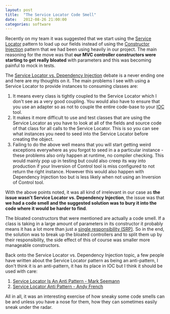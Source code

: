 ```yaml
---
layout: post
title:  "The Service Locator Code Smell"
date:   2012-08-26 21:00:00
categories: software
---
```


Recently on my team it was suggested that we start using the [Service Locator](http://martinfowler.com/articles/injection.html) pattern to load up our fields instead of using the [Constructor Injection](http://martinfowler.com/articles/injection.html) pattern that we had been using heavily in our project. The main reasoning for the move was that **our MVC controller constructors were starting to get really bloated** with parameters and this was becoming painful to mock in tests.

<!--more-->

The [Service Locator vs. Dependency Injection](http://martinfowler.com/articles/injection.html) debate is a never ending one and here are my thoughts on it. The main problems I see with using a Service Locator to provide instances to consuming classes are:

1.  It means every class is tightly coupled to the Service Locator which I don't see as a very good coupling. You would also have to ensure that you use an adapter so as not to couple the entire code-base to your [IOC](http://martinfowler.com/articles/injection.html) tool.
2.  It makes it more difficult to use and test classes that are using the Service Locator as you have to look at all of the fields and source code of that class for all calls to the Service Locator. This is so you can see what instances you need to seed into the Service Locator before creating the object.
3.  Failing to do the above well means that you will start getting weird exceptions everywhere as you forgot to seed in a a particular instance - these problems also only happen at runtime, no compiler checking. This would mainly pop up in testing but could also creep its way into production if your Inversion of Control tool is miss configured to not return the right instance. However this would also happen with Dependency Injection too but is less likely when not using an Inversion of Control tool.

With the above points noted, it was all kind of irrelevant in our case as **the issue wasn't Service Locator vs. Dependency Injection**, the issue was that **we had a code smell and the suggested solution was to bury it into the code where it would be harder to find**.

The bloated constructors that were mentioned are actually a code smell. If a class is taking in a large amount of parameters in its constructor it probably means it has a lot more than just a [single responsibility (SRP)](http://www.objectmentor.com/resources/articles/srp.pdf). So in the end, the solution was to break up the bloated controllers and to split them up by their responsibility, the side effect of this of course was smaller more manageable constructors.

Back onto the Service Locator vs. Dependency Injection topic, a few people have written about the Service Locator pattern as being an anti-pattern, I don't think it is an anti-pattern, it has its place in IOC but I think it should be used with care:

1.  [Service Locator Is An Anti Pattern - Mark Seemann](http://blog.ploeh.dk/2010/02/03/ServiceLocatorIsAnAntiPattern.aspx)
2.  [Service Locator Anti Pattern - Andy French](http://www.andyfrench.info/2011/05/service-locator-anti-pattern_17.html)

All in all, it was an interesting exercise of how sneaky some code smells can be and unless you have a nose for them, how they can sometimes easily sneak under the radar.
